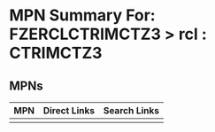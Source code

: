 



# MPN Summary For: FZERCLCTRIMCTZ3 > rcl : CTRIMCTZ3

## MPNs
  

|MPN|Direct Links|Search Links|
| :--- | :--- | :--- |
||||
